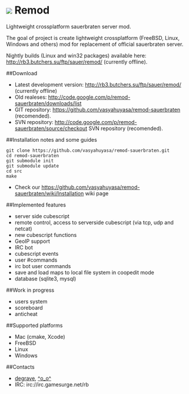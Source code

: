 # ![](https://github.com/vasyahuyasa/remod-sauerbraten/blob/master/src/res/remod.png) Remod
Lightweight crossplatform sauerbraten server mod.

The goal of project is create lightweight crossplatform (FreeBSD, Linux, Windows and others) mod for replacement of official sauerbraten server.

Nightly builds (Linux and win32 packages) available here: http://rb3.butchers.su/ftp/sauer/remod/ (currently offline).

##Download
  * Latest development version: http://rb3.butchers.su/ftp/sauer/remod/ (currently offline)
  * Old realeses: http://code.google.com/p/remod-sauerbraten/downloads/list
  * GIT repository: https://github.com/vasyahuyasa/remod-sauerbraten (recomended).
  * SVN repository: http://code.google.com/p/remod-sauerbraten/source/checkout SVN repository (recomended).

##Installation notes and some guides
```
git clone https://github.com/vasyahuyasa/remod-sauerbraten.git
cd remod-sauerbraten
git submodule init
git submodule update
cd src
make
```
  * Check our https://github.com/vasyahuyasa/remod-sauerbraten/wiki/Installation wiki page

##Implemented features
  * server side cubescript
  * remote control, access to serverside cubescript (via tcp, udp and netcat)
  * new cubescript functions
  * GeoIP support
  * IRC bot
  * cubescript events
  * user #commands
  * irc bot user commands
  * save and load maps to local file system in coopedit mode
  * database (sqlite3, mysql)

##Work in progress
  * users system
  * scoreboard
  * anticheat

##Supported platforms
  * Mac (cmake, Xcode)
  * FreeBSD 
  * Linux
  * Windows

##Contacts
  * [degrave](https://github.com/vasyahuyasa), [^o_o^](https://github.com/rmhmlhr)
  * IRC: irc://irc.gamesurge.net/rb
